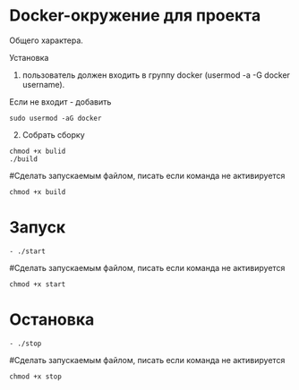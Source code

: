 Docker-окружение для проекта
=====================================
Общего характера.

 Установка

1. пользователь должен входить в группу docker (usermod -a -G docker username).

Если не входит - добавить

```
sudo usermod -aG docker
```

2. Собрать сборку

```
chmod +x bulid
./build
```

#Сделать запускаемым файлом, писать если команда не активируется

```
chmod +x build
```
# Запуск
```
- ./start
```

#Сделать запускаемым файлом, писать если команда не активируется

```
chmod +x start
```
# Остановка
```
- ./stop
```

#Сделать запускаемым файлом, писать если команда не активируется

```
chmod +x stop
```


